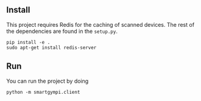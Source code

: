 ## Install

This project requires Redis for the caching of scanned devices. The rest of the dependencies are found in the `setup.py`.

```
pip install -e .
sudo apt-get install redis-server
```

## Run
You can run the project by doing
```
python -m smartgympi.client
```
